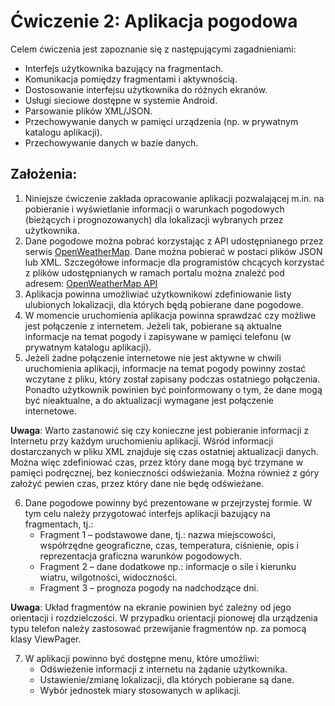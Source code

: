 # Ćwiczenie 2: Aplikacja pogodowa

Celem ćwiczenia jest zapoznanie się z następującymi zagadnieniami:
- Interfejs użytkownika bazujący na fragmentach.
- Komunikacja pomiędzy fragmentami i aktywnością.
- Dostosowanie interfejsu użytkownika do różnych ekranów.
- Usługi sieciowe dostępne w systemie Android.
- Parsowanie plików XML/JSON.
- Przechowywanie danych w pamięci urządzenia (np. w prywatnym katalogu aplikacji).
- Przechowywanie danych w bazie danych.

## Założenia:
1. Niniejsze ćwiczenie zakłada opracowanie aplikacji pozwalającej m.in. na pobieranie i wyświetlanie informacji o warunkach pogodowych (bieżących i prognozowanych) dla lokalizacji wybranych przez użytkownika.
2. Dane pogodowe można pobrać korzystając z API udostępnianego przez serwis [OpenWeatherMap](https://openweathermap.org). Dane można pobierać w postaci plików JSON lub XML. Szczegółowe informacje dla programistów chcących korzystać z plików udostępnianych w ramach portalu można znaleźć pod adresem: [OpenWeatherMap API](https://openweathermap.org/api)
3. Aplikacja powinna umożliwiać użytkownikowi zdefiniowanie listy ulubionych lokalizacji, dla których będą pobierane dane pogodowe.
4. W momencie uruchomienia aplikacja powinna sprawdzać czy możliwe jest połączenie z internetem. Jeżeli tak, pobierane są aktualne informacje na temat pogody i zapisywane w pamięci telefonu (w prywatnym katalogu aplikacji).
5. Jeżeli żadne połączenie internetowe nie jest aktywne w chwili uruchomienia aplikacji, informacje na temat pogody powinny zostać wczytane z pliku, który został zapisany podczas ostatniego połączenia. Ponadto użytkownik powinien być poinformowany o tym, że dane mogą być nieaktualne, a do aktualizacji wymagane jest połączenie internetowe.

**Uwaga**: Warto zastanowić się czy konieczne jest pobieranie informacji z Internetu przy każdym uruchomieniu aplikacji. Wśród informacji dostarczanych w pliku XML znajduje się czas ostatniej aktualizacji danych. Można więc zdefiniować czas, przez który dane mogą być trzymane w pamięci podręcznej, bez konieczności odświeżania. Można również z góry założyć pewien czas, przez który dane nie będę odświeżane.

6. Dane pogodowe powinny być prezentowane w przejrzystej formie. W tym celu należy przygotować interfejs aplikacji bazujący na fragmentach, tj.:
   - Fragment 1 – podstawowe dane, tj.: nazwa miejscowości, współrzędne geograficzne, czas, temperatura, ciśnienie, opis i reprezentacja graficzna warunków pogodowych.
   - Fragment 2 – dane dodatkowe np.: informacje o sile i kierunku wiatru, wilgotności, widoczności.
   - Fragment 3 – prognoza pogody na nadchodzące dni.

**Uwaga**: Układ fragmentów na ekranie powinien być zależny od jego orientacji i rozdzielczości. W przypadku orientacji pionowej dla urządzenia typu telefon należy zastosować przewijanie fragmentów np. za pomocą klasy ViewPager.

7. W aplikacji powinno być dostępne menu, które umożliwi:
   - Odświeżenie informacji z internetu na żądanie użytkownika.
   - Ustawienie/zmianę lokalizacji, dla których pobierane są dane.
   - Wybór jednostek miary stosowanych w aplikacji.
